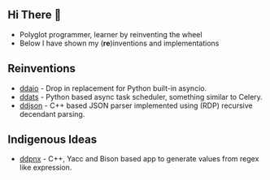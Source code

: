 ## Hi There 👋

- Polyglot programmer, learner by reinventing the wheel
- Below I have shown my (**re**)inventions and implementations

## Reinventions

- [ddaio](https://github.com/DineshDevaraj/ddaio) - Drop in replacement for Python built-in asyncio.
- [ddats](https://github.com/DineshDevaraj/ddats) - Python based async task scheduler, something similar to Celery.
- [ddjson](https://github.com/DineshDevaraj/ddjson) - C++ based JSON parser implemented using (RDP) recursive decendant parsing.

## Indigenous Ideas

- [ddpnx](https://github.com/DineshDevaraj/pnxengine) - C++, Yacc and Bison based app to generate values from regex like expression.
